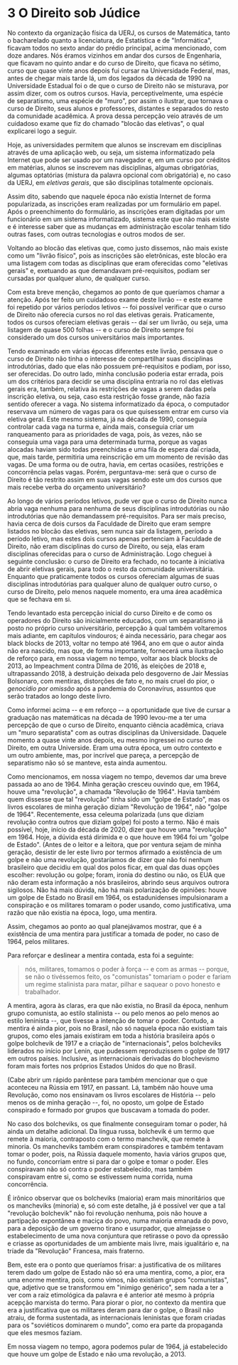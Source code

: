 # 3 O Direito sob Júdice


No contexto da organização física da UERJ, os cursos de Matemática, tanto o bacharelado quanto a licenciatura, de Estatística e de "Informática", ficavam todos no sexto andar do prédio principal, acima mencionado, com doze andares. Nós éramos vizinhos em andar dos cursos de Engenharia, que ficavam no quinto andar e do curso de Direito, que ficava no sétimo, curso que quase vinte anos depois fui cursar na Universidade Federal, mas, antes de chegar mais tarde lá, um dos legados da década de 1990 na Universidade Estadual foi o de que o curso de Direito não se misturava, por assim dizer, com os outros cursos. Havia, perceptivelmente, uma espécie de separatismo, uma espécie de "muro", por assim o ilustrar, que tornava o curso de Direito, seus alunos e professores, distantes e separados do resto da comunidade acadêmica. A prova dessa percepção veio através de um cuidadoso exame que fiz do chamado "blocão das eletivas", o qual explicarei logo a seguir.

Hoje, as universidades permitem que alunos se inscrevam em disciplinas através de uma aplicação web, ou seja, um sistema informatizado pela Internet que pode ser usado por um navegador e, em um curso por créditos em matérias, alunos se inscrevem nas disciplinas, algumas obrigatórias, algumas optatórias (mistura da palavra opcional com obrigatória) e, no caso da UERJ, em *eletivas gerais*, que são disciplinas totalmente opcionais.

Assim dito, sabendo que naquele época não existia Internet de forma popularizada, as inscrições eram realizadas por um formulário em papel. Após o preenchimento do formulário, as inscrições eram digitadas por um funcionário em um sistema informatizado, sistema este que não mais existe e é interesse saber que as mudanças em administração escolar tenham tido outras fases, com outras tecnologias e outros modos de ser.

Voltando ao blocão das eletivas que, como justo dissemos, não mais existe como um "livrão físico", pois as inscrições são eletrônicas, este blocão era uma listagem com todas as disciplinas que eram oferecidas como "eletivas gerais" e, exetuando as que demandavam pré-requisitos, podiam ser cursadas por qualquer aluno, de qualquer curso.

Com esta breve menção, chegamos ao ponto de que queríamos chamar a atenção.  Após ter feito um cuidadoso exame deste livrão -- e este exame foi repetido por vários períodos letivos -- foi possível verificar que o curso de Direito não oferecia cursos no rol das eletivas gerais. Praticamente, todos os cursos ofereciam eletivas gerais -- daí ser um livrão, ou seja, uma listagem de quase 500 folhas -- e o curso de Direito sempre foi considerado um dos cursos universitários mais importantes. 

Tendo examinado em várias épocas diferentes este livrão, pensava que o curso de Direito não tinha o interesse de compartilhar suas disciplinas introdutórias, dado que elas não possuem pré-requisitos e podiam, por isso, ser oferecidas. Do outro lado, minha conclusão poderia estar errada, pois um dos critérios para decidir se uma disciplina entraria no rol das eletivas gerais era, também, relativa às restrições de vagas a serem dadas pela inscrição eletiva, ou seja, caso esta restrição fosse grande, não fazia sentido oferecer a vaga. No sistema informatizado da época, o computador reservava um número de vagas para os que quisessem entrar em curso via eletiva geral. Este mesmo sistema, já na década de 1990, conseguia controlar cada vaga na turma e, ainda mais, conseguia criar um ranqueamento para as prioridades de vaga, pois, às vezes, não se conseguia uma vaga para uma determinada turma, porque as vagas alocadas haviam sido todas preenchidas e uma fila de espera daí criada, que, mais tarde, permitiria uma reinscrição em um momento de revisão das vagas. De uma forma ou de outra, havia, em certas ocasiões, restrições e concorrência pelas vagas. Porém, perguntava-me: será que o curso de Direito é tão restrito assim em suas vagas sendo este um dos cursos que mais recebe verba do orçamento universitário?

Ao longo de vários períodos letivos, pude ver que o curso de Direito nunca abria vaga nenhuma para nenhuma de seus disciplinas introdutórias ou não introdutórias que não demandassem pré-requisitos. Para ser mais preciso, havia cerca de dois cursos da Faculdade de Direito que eram sempre listados no blocão das eletivas, sem nunca sair da listagem, período a período letivo, mas estes dois cursos apenas pertenciam à Faculdade de Direito, não eram disciplinas do curso de Direito, ou seja, elas eram disciplinas oferecidas para o curso de Administração. Logo cheguei à seguinte conclusão: o curso de Direito era fechado, no tocante à iniciativa de abrir eletivas gerais, para todo o resto da comunidade universitária.  Enquanto que praticamente todos os cursos ofereciam algumas de suas disciplinas introdutórias para qualquer aluno de qualquer outro curso, o curso de Direito, pelo menos naquele momento, era uma área acadêmica que se fechava em si.

Tendo levantado esta percepção inicial do curso Direito e de como os operadores do Direito são inicialmente educados, com um separatismo já posto no próprio curso universitário, percepção à qual também voltaremos mais adiante, em capítulos vindouros; é ainda necessário, para chegar aos black blocks de 2013, voltar no tempo até 1964, ano em que o autor ainda não era nascido, mas que, de forma importante, fornecerá uma ilustração de reforço para, em nossa viagem no tempo, voltar aos black blocks de 2013, ao Impeachment contra Dilma de 2016, às eleições de 2018 e, ultrapassando 2018, à destruição deixada pelo desgoverno de Jair Messias Bolsonaro, com mentiras, distorções de fato e, no mais cruel do pior, o *genocídio por omissão* após a pandemia do Coronavírus, assuntos que serão tratados ao longo deste livro.

Como informei acima -- e em reforço -- a oportunidade que tive de cursar a graduação nas matemáticas na década de 1990 levou-me a ter uma percepção de que o curso de Direito, enquanto ciência acadêmica, criava um "muro separatista" com as outras disciplinas da Universidade. Daquele momento a quase vinte anos depois, eu mesmo ingressei no curso de Direito, em outra Universide. Eram uma outra época, um outro contexto e um outro ambiente, mas, por incrível que pareça, a percepção de separatismo não só se manteve, esta ainda aumentou.

Como mencionamos, em nossa viagem no tempo, devemos dar uma breve passada ao ano de 1964. Minha geração cresceu ouvindo que, em 1964, houve uma "revolução", a chamada "Revolução de 1964".  Havia também quem dissesse que tal "revolução" tinha sido um "golpe de Estado", mas os livros escolares de minha geração diziam "Revolução de 1964", não "golpe de 1964".  Recentemente, essa celeuma polarizada (uns que diziam revolução contra outros que diziam golpe) foi posto a termo. Não é mais possível, hoje, início da década de 2020, dizer que houve uma "revolução" em 1964. Hoje, a dúvida está dirimida e o que houve em 1964 foi um "golpe de Estado". (Antes de o leitor e a leitora, que por ventura sejam de minha geração, desistir de ler este livro por termos afirmado a existência de um golpe e não uma revolução, gostaríamos de dizer que não foi nenhum brasileiro que decidiu em qual dos polos ficar, em qual das duas opções escolher: revolução ou golpe; foram, ironia do destino ou não, os EUA que não deram esta informação a nós brasileiros, abrindo seus arquivos outrora sigilosos.  Não há mais dúvida, não há mais polarização de opiniões: houve um golpe de Estado no Brasil em 1964, os estadunidenses impulsionaram a conspiração e os militares tomaram o poder usando, como justificativa, uma razão que não existia na época, logo, uma mentira.

Assim, chegamos ao ponto ao qual planejávamos mostrar, que é a existência de uma mentira para justificar a tomada de poder, no caso de 1964, pelos militares.

Para reforçar e deslinear a mentira contada, esta foi a seguinte:

> nós, militares, tomamos o poder à força -- e com as armas -- porque, se não o tivéssemos feito, os "comunistas" tomariam o poder e fariam um regime stalinista para matar, pilhar e saquear o povo honesto e trabalhador.

A mentira, agora às claras, era que não existia, no Brasil da época, nenhum grupo comunista, ao estilo stalinista -- ou pelo menos ao pelo menos ao estilo leninista --, que tivesse a intenção de tomar o poder.  Contudo, a mentira é ainda pior, pois no Brasil, não só naquela época não existiam tais grupos, como eles jamais existiram em toda a história brasileira após o golpe bolchevik de 1917 e a criação de "internacionais", pelos bolcheviks liderados no início por Lenin, que pudessem reproduzissem o golpe de 1917 em outros países.  Inclusive, as internacionais derivadas do blochevismo foram mais fortes nos próprios Estados Unidos do que no Brasil.

(Cabe abrir um rápido parêntese para também mencionar que o que aconteceu na Rússia em 1917, en passant. Lá, também não houve uma Revolução, como nos ensinavam os livros escolares de História -- pelo menos os de minha geração --, foi, no oposto, um golpe de Estado conspirado e formado por grupos que buscavam a tomada do poder.

No caso dos bolcheviks, os que finalmente conseguiram tomar o poder, há ainda um detalhe adicional. Da língua russa, bolchevik é um termo que remete à maioria, contraposto com o termo manchevik, que remete à minoria.  Os mancheviks também eram conspiradores e também tentavam tomar o poder, pois, na Rússia daquele momento, havia vários grupos que, no fundo, concorriam entre si para dar o golpe e tomar o poder. Eles conspiravam não só contra o poder estabelecido, mas também conspiravam entre si, como se estivessem numa corrida, numa concorrência.

É irônico observar que os bolcheviks (maioria) eram mais minoritários que os mancheviks (minoria) e, só com este detalhe, já é possível ver que a tal "revolução bolchevik" não foi revolução nenhuma, pois não houve a partipação expontânea e maciça do povo, numa maioria emanada do povo, para a deposição de um governo tirano e usurpador, que almejasse o estabelecimento de uma nova conjuntura que retirasse o povo da opressão e criasse as oportunidades de um ambiente mais livre, mais igualitário e, na tríade da "Revolução" Francesa, mais fraterno.

Bem, este era o ponto que queríamos frisar: a justificativa de os militares terem dado um golpe de Estado não só era uma mentira, como, a pior, era uma enorme mentira, pois, como vimos, não existiam grupos "comunistas", que, adjetivo que se transformou em "inimigo genérico", sem nada a ter a ver com a raiz etimológica da palavra e é anterior até mesmo à própria acepção marxista do termo. Para piorar o pior, no contexto da mentira que era a justificativa que os militares deram para dar o golpe, o Brasil não atraiu, de forma sustentada, as internacionais leninistas que foram criadas para os "soviéticos dominarem o mundo", como era parte da propaganda que eles mesmos faziam.

Em nossa viagem no tempo, agora podemos pular de 1964, já estabelecido que houve um golpe de Estado e não uma revolução, a 2013.
